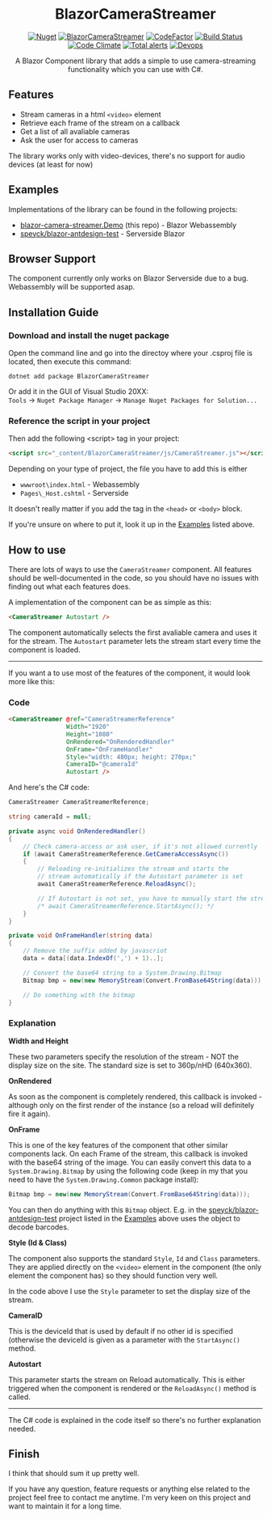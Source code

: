 <h1 align="center">BlazorCameraStreamer</h1>
<div align="center">
  
[![Nuget](https://img.shields.io/nuget/v/BlazorCameraStreamer?style=flat-square)](https://www.nuget.org/packages/BlazorCameraStreamer/)
[![BlazorCameraStreamer](https://img.shields.io/nuget/dt/BlazorCameraStreamer.svg?style=flat-square)](https://www.nuget.org/packages/BlazorCameraStreamer/)
[![CodeFactor](https://img.shields.io/codefactor/grade/github/speyck/blazor-camera-streamer?style=flat-square)](https://www.codefactor.io/repository/github/speyck/barcodereader)
[![Build Status](https://img.shields.io/travis/speyck/blazor-camera-streamer.svg?branch=main&style=flat-square)](https://app.travis-ci.com/speyck/blazor-camera-streamer)
[![Code Climate](https://img.shields.io/codeclimate/maintainability/speyck/blazor-camera-streamer?style=flat-square)](https://codeclimate.com/github/speyck/blazor-camera-streamer)
[![Total alerts](https://img.shields.io/lgtm/alerts/github/speyck/blazor-camera-streamer?style=flat-square)](https://lgtm.com/projects/g/speyck/blazor-camera-streamer/alerts/)
[![Devops](https://img.shields.io/static/v1?label=devops&message=link&color=blue&style=flat-square)](https://dev.azure.com/baltermia/BlazorCameraStreamer)
  
A Blazor Component library that adds a simple to use camera-streaming functionality which you can use with C#.
</div>

## Features
  - Stream cameras in a html `<video>` element
  - Retrieve each frame of the stream on a callback
  - Get a list of all avaliable cameras
  - Ask the user for access to cameras

 The library works only with video-devices, there's no support for audio devices (at least for now)
  
## Examples
Implementations of the library can be found in the following projects:
  - [blazor-camera-streamer.Demo](https://github.com/speyck/blazor-camera-streamer/tree/main/blazor-camera-streamer.Demo) (this repo) - Blazor Webassembly
  - [speyck/blazor-antdesign-test](https://github.com/speyck/blazor-antdesign-test) - Serverside Blazor

## Browser Support
The component currently only works on Blazor Serverside due to a bug. Webassembly will be supported asap.

## Installation Guide

### Download and install the nuget package

Open the command line and go into the directoy where your .csproj file is located, then execute this command:
```
dotnet add package BlazorCameraStreamer
```

Or add it in the GUI of Visual Studio 20XX:  
`Tools` -> `Nuget Package Manager` -> `Manage Nuget Packages for Solution...`

### Reference the script in your project
Then add the following \<script\> tag in your project:
```html
<script src="_content/BlazorCameraStreamer/js/CameraStreamer.js"></script>
```
Depending on your type of project, the file you have to add this is either
  - `wwwroot\index.html` - Webassembly
  - `Pages\_Host.cshtml` - Serverside

It doesn't really matter if you add the tag in the `<head>` or `<body>` block.

If you're unsure on where to put it, look it up in the [Examples](#examples) listed above.

## How to use

There are lots of ways to use the `CameraStreamer` component. All features should be well-documented in the code, so you should have no issues with finding out what each features does.

A implementation of the component can be as simple as this:
```html
<CameraStreamer Autostart />
```
The component automatically selects the first avaliable camera and uses it for the stream. The `Autostart` parameter lets the stream start every time the component is loaded. 

---
If you want a to use most of the features of the component, it would look more like this:

### Code
```html
<CameraStreamer @ref="CameraStreamerReference"
                Width="1920"
                Height="1080"
                OnRendered="OnRenderedHandler"
                OnFrame="OnFrameHandler"
                Style="width: 480px; height: 270px;"
                CameraID="@cameraId"
                Autostart />
```

And here's the C# code:
```csharp
CameraStreamer CameraStreamerReference;

string cameraId = null;

private async void OnRenderedHandler()
{
    // Check camera-access or ask user, if it's not allowed currently
    if (await CameraStreamerReference.GetCameraAccessAsync())
    {
        // Reloading re-initializes the stream and starts the
        // stream automatically if the Autostart parameter is set
        await CameraStreamerReference.ReloadAsync();

        // If Autostart is not set, you have to manually start the stream again
        /* await CameraStreamerReference.StartAsync(); */
    }
}

private void OnFrameHandler(string data)
{
    // Remove the suffix added by javascriot
    data = data[(data.IndexOf(',') + 1)..];

    // Convert the base64 string to a System.Drawing.Bitmap
    Bitmap bmp = new(new MemoryStream(Convert.FromBase64String(data)));

    // Do something with the bitmap
}
```

### Explanation
**Width and Height**

These two parameters specify the resolution of the stream - NOT the display size on the site. The standard size is set to 360p/nHD (640x360).


**OnRendered**

As soon as the component is completely rendered, this callback is invoked - although only on the first render of the instance (so a reload will definitely fire it again).

**OnFrame**

This is one of the key features of the component that other similar components lack. On each Frame of the stream, this callback is invoked with the base64 string of the image. You can easily convert this data to a `System.Drawing.Bitmap` by using the following code (keep in my that you need to have the `System.Drawing.Common` package install):
```csharp
Bitmap bmp = new(new MemoryStream(Convert.FromBase64String(data)));
```
You can then do anything with this `Bitmap` object. E.g. in the [speyck/blazor-antdesign-test](https://github.com/speyck/blazor-antdesign-test) project listed in the [Examples](#examples) above uses the object to decode barcodes. 

**Style (Id & Class)**

The component also supports the standard `Style`, `Id` and `Class` parameters. They are applied directly on the `<video>` element in the component (the only element the component has) so they should function very well.

In the code above I use the `Style` parameter to set the display size of the stream.

**CameraID**

This is the deviceId that is used by default if no other id is specified (otherwise the deviceId is given as a parameter with the `StartAsync()` method.

**Autostart**

This parameter starts the stream on Reload automatically. This is either triggered when the component is rendered or the `ReloadAsync()` method is called.

---

The C# code is explained in the code itself so there's no further explanation needed.

## Finish

I think that should sum it up pretty well.

If you have any question, feature requests or anything else related to the project feel free to contact me anytime. I'm very keen on this project and want to maintain it for a long time.

 
